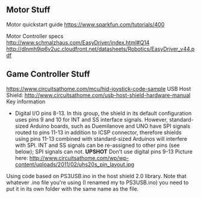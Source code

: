 Motor Stuff
--------------------
Motor quickstart guide
https://www.sparkfun.com/tutorials/400

Motor Controller specs
http://www.schmalzhaus.com/EasyDriver/index.html#Q14
http://dlnmh9ip6v2uc.cloudfront.net/datasheets/Robotics/EasyDriver_v44.pdf

Game Controller Stuff
----------------------
https://www.circuitsathome.com/mcu/hid-joystick-code-sample
USB Host Shield: http://www.circuitsathome.com/usb-host-shield-hardware-manual
Key information
* Digital I/O pins 8-13. In this group, the shield in its default configuration uses pins 9 and 10 for INT and SS interface signals. However, standard-sized Arduino boards, such as Duemilanove and UNO have SPI signals routed to pins 11-13 in addition to ICSP connector, therefore shields using pins 11-13 combined with standard-sized Arduinos will interfere with SPI. INT and SS signals can be re-assigned to other pins (see below); SPI signals can not.
__UPSHOT__ Don't use digital pins 9-13
Picture here: 
http://www.circuitsathome.com/wp/wp-content/uploads/2011/02/uhs20s_pin_layout.jpg

Using code based on PS3USB.ino in the host shield 2.0 library. 
Note that whatever .ino file you're using (I renamed my to PS3USB.ino) you need to put it in its own folder with the same name as the file. 

